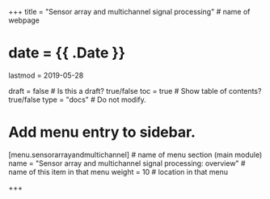 +++
title = "Sensor array and multichannel signal processing"         # name of webpage

# date = {{ .Date }}
lastmod = 2019-05-28

draft = false  # Is this a draft? true/false
toc = true  # Show table of contents? true/false
type = "docs"  # Do not modify.

# Add menu entry to sidebar.
[menu.sensorarrayandmultichannel]                       # name of menu section (main module)
  name = "Sensor array and multichannel signal processing: overview"        # name of this item in that menu
  weight = 10                           # location in that menu

+++
